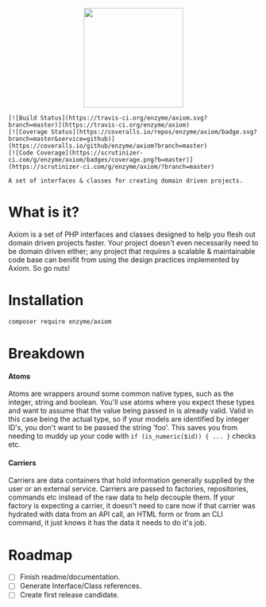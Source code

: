 <p align="center">
    <img src="https://cloud.githubusercontent.com/assets/2805249/12291425/e1430a16-ba32-11e5-950e-7887df7a75e9.png" width="200">

    [![Build Status](https://travis-ci.org/enzyme/axiom.svg?branch=master)](https://travis-ci.org/enzyme/axiom)
    [![Coverage Status](https://coveralls.io/repos/enzyme/axiom/badge.svg?branch=master&service=github)](https://coveralls.io/github/enzyme/axiom?branch=master)
    [![Code Coverage](https://scrutinizer-ci.com/g/enzyme/axiom/badges/coverage.png?b=master)](https://scrutinizer-ci.com/g/enzyme/axiom/?branch=master)

    A set of interfaces & classes for creating domain driven projects.
</p>

# What is it?

Axiom is a set of PHP interfaces and classes designed to help you flesh out domain driven projects faster. Your project doesn't even necessarily need to be domain driven either; any project that requires a scalable & maintainable code base can benifit from using the design practices implemented by Axiom. So go nuts!

# Installation

```bash
composer require enzyme/axiom
```

# Breakdown

#### Atoms

Atoms are wrappers around some common native types, such as the integer, string and boolean. You'll use atoms where you expect these types and want to assume that the value being passed in is already valid. Valid in this case being the actual type, so if your models are identified by integer ID's, you don't want to be passed the string 'foo'. This saves you from needing to muddy up your code with `if (is_numeric($id)) { ... }` checks etc.

#### Carriers

Carriers are data containers that hold information generally supplied by the user or an external service. Carriers are passed to factories, repositories, commands etc instead of the raw data to help decouple them. If your factory is expecting a carrier, it doesn't need to care now if that carrier was hydrated with data from an API call, an HTML form or from an CLI command, it just knows it has the data it needs to do it's job.

# Roadmap
- [ ] Finish readme/documentation.
- [ ] Generate Interface/Class references.
- [ ] Create first release candidate.
